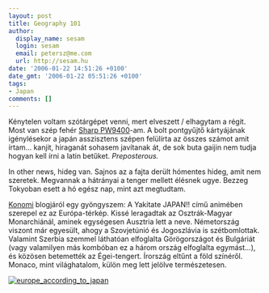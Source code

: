 ```yaml
---
layout: post
title: Geography 101
author:
  display_name: sesam
  login: sesam
  email: petersz@me.com
  url: http://sesam.hu
date: '2006-01-22 14:51:26 +0100'
date_gmt: '2006-01-22 05:51:26 +0100'
tags:
- Japan
comments: []
---
```


Kénytelen voltam szótárgépet venni, mert elveszett / elhagytam a régit. Most van szép fehér [Sharp PW9400](http://www.amazon.co.jp/exec/obidos/ASIN/B0007UZSFA/qid%3D1137833124/249-7284101-0958723)-am. A bolt pontgyűjtő kártyájának igénylésekor a japán asszisztens szépen felülírta az összes számot amit írtam... kanjit, hiraganát sohasem javítanak át, de sok buta gaijin nem tudja hogyan kell írni a latin betűket. _Preposterous._

In other news, hideg van. Sajnos az a fajta derült hómentes hideg, amit nem szeretek. Megvannak a hátrányai a tenger mellett élésnek ugye. Bezzeg Tokyoban esett a hó egész nap, mint azt megtudtam.

[Konomi](http://pinkmelody.freeblog.hu) blogjáról egy gyöngyszem: A Yakitate JAPAN!! című animében szerepel ez az Európa-térkép. Kissé leragadtak az Osztrák-Magyar Monarchiánál, aminek egységesen Ausztria lett a neve. Németország viszont már egyesült, ahogy a Szovjetúnió és Jogoszlávia is szétbomlottak. Valamint Szerbia szemmel láthatóan elfoglalta Görögországot és Bulgáriát (vagy valamilyen más kombóban ez a három ország elfoglalta egymást...), és közösen betemették az Égei-tengert. Írország eltűnt a föld színéről. Monaco, mint világhatalom, külön meg lett jelölve természetesen.

[![europe_according_to_japan](http://img.skitch.com/20091001-nswj5b8nfwixwmhse1jbt15ena.jpg)](http://pinkmelody.freeblog.hu/page/4)
